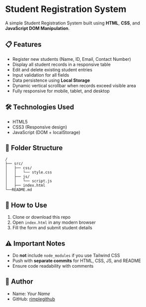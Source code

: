 # Student Registration System

A simple Student Registration System built using **HTML**, **CSS**, and **JavaScript DOM Manipulation**.

## 📋 Features
- Register new students (Name, ID, Email, Contact Number)
- Display all student records in a responsive table
- Edit and delete existing student entries
- Input validation for all fields
- Data persistence using **Local Storage**
- Dynamic vertical scrollbar when records exceed visible area
- Fully responsive for mobile, tablet, and desktop

## 🛠 Technologies Used
- HTML5
- CSS3 (Responsive design)
- JavaScript (DOM + localStorage)

## 📂 Folder Structure
```
/
├── src/
│   ├── css/
│   │   └── style.css
│   ├── js/
│   │   └── script.js
│   ├── index.html
└──README.md 

```



## 🚀 How to Use
1. Clone or download this repo
2. Open `index.html` in any modern browser
3. Fill the form and submit student details

## ⚠️ Important Notes
- Do **not** include `node_modules` if you use Tailwind CSS
- Push with **separate commits** for HTML, CSS, JS, and README
- Ensure code readability with comments

## 📌 Author
- Name: *Your Name*
- GitHub: [rimplegithub](https://github.com/rimplegithub/dom_manipulation.git)


